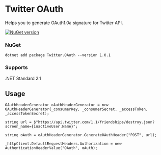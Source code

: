 # **Twitter OAuth**

Helps you to generate OAuth1.0a signature for Twitter API.

[![NuGet version](https://badge.fury.io/nu/Twitter.OAuth.svg)](https://badge.fury.io/nu/Twitter.OAuth)

### NuGet
``` 
dotnet add package Twitter.OAuth --version 1.0.1
```

### Supports
.NET Standard 2.1

## Usage
``` 
OAuthHeaderGenerator oAuthHeaderGenerator = new OAuthHeaderGenerator(_consumerKey, _consumerSecret, _accessToken, _accessTokenSecret);

string url = $"https://api.twitter.com/1.1/friendships/destroy.json?screen_name={inactiveUser.Name}";

string oAuth = oAuthHeaderGenerator.GenerateOAuthHeader("POST", url);

_httpClient.DefaultRequestHeaders.Authorization = new AuthenticationHeaderValue("OAuth", oAuth);

```



